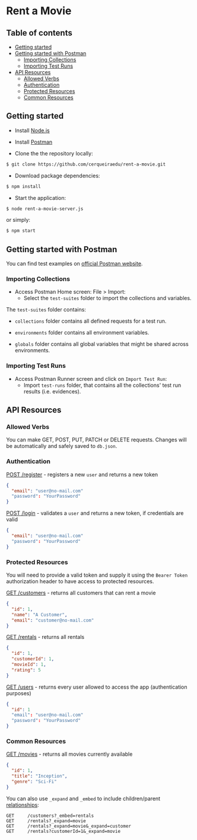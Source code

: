 # Rent a Movie

## Table of contents
- [Getting started](#getting-started)
- [Getting started with Postman](#getting-started-with-postman)
  * [Importing Collections](#importing-collections)
  * [Importing Test Runs](#importing-test-runs)
- [API Resources](#api-resources)
  * [Allowed Verbs](#allowed-verbs)
  * [Authentication](#authentication)
  * [Protected Resources](#protected-resources)
  * [Common Resources](#common-resources)

## Getting started

* Install [Node.js](https://nodejs.org/en/download/)

* Install [Postman](https://www.getpostman.com/downloads/)

* Clone the the repository locally:

```bash
$ git clone https://github.com/cerqueiraedu/rent-a-movie.git
```

* Download package dependencies:

```bash
$ npm install
```

* Start the application:

```bash
$ node rent-a-movie-server.js
```

or simply:

```bash
$ npm start
```

## Getting started with Postman

You can find test examples on [official Postman website](https://learning.getpostman.com/docs/postman/scripts/test_examples/).

### Importing Collections

* Access Postman Home screen: File > Import:
  - Select the `test-suites` folder to import the collections and variables. 

The `test-suites` folder contains:

* `collections` folder contains all defined requests for a test run.

* `environments` folder contains all environment variables.

* `globals` folder contains all global variables that might be shared across environments.

### Importing Test Runs

* Access Postman Runner screen and click on `Import Test Run`:
  - Import `test-runs` folder, that contains all the collections' test run results (i.e. evidences).

## API Resources

### Allowed Verbs

You can make GET, POST, PUT, PATCH or DELETE requests. Changes will be automatically and safely saved to `db.json`.

### Authentication

[POST /register](http://localhost:3000/register) - registers a new `user` and returns a new token

```json
{
  "email": "user@no-mail.com"
  "password": "YourPassword"
}
```


[POST /login](http://localhost:3000/login) - validates a `user` and returns a new token, if credentials are valid

```json
{
  "email": "user@no-mail.com"
  "password": "YourPassword"
}
```


### Protected Resources

You will need to provide a valid token and supply it using the `Bearer Token` authorization header to have access to protected resources.

[GET /customers](http://localhost:3000/customers) - returns all customers that can rent a movie

```json
{
  "id": 1,
  "name": "A Customer",
  "email": "customer@no-mail.com"
}
```

[GET /rentals](http://localhost:3000/rentals) - returns all rentals

```json
{
  "id": 1,
  "customerId": 1,
  "movieId": 1,
  "rating": 5
}
```

[GET /users](http://localhost:3000/users) - returns every user allowed to access the app (authentication purposes)

```json
{
  "id": 1
  "email": "user@no-mail.com"
  "password": "YourPassword"
}
```


### Common Resources

[GET /movies](http://localhost:3000/movies) - returns all movies currently available

```json
{
  "id": 1,
  "title": "Inception",
  "genre": "Sci-Fi"
}
```

You can also use `_expand` and `_embed` to include children/parent [relationships](https://github.com/typicode/json-server#relationships):

```
GET     /customers?_embed=rentals
GET     /rentals?_expand=movie
GET     /rentals?_expand=movie&_expand=customer
GET     /rentals?customerId=1&_expand=movie
```
